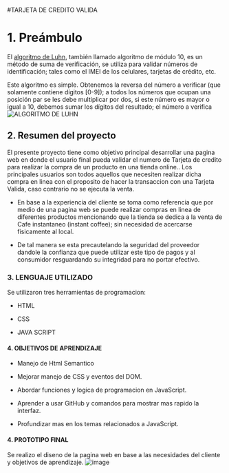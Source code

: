 #TARJETA DE CREDITO VALIDA

# 1. Preámbulo



El [algoritmo de Luhn](https://es.wikipedia.org/wiki/Algoritmo_de_Luhn),
también llamado algoritmo de módulo 10, es un método de suma de verificación,
se utiliza para validar números de identificación; tales como el IMEI de los
celulares, tarjetas de crédito, etc.

Este algoritmo es simple. Obtenemos la reversa del número a verificar (que
solamente contiene dígitos [0-9]); a todos los números que ocupan una posición
par se les debe multiplicar por dos, si este número es mayor o igual a 10,
debemos sumar los dígitos del resultado; el número a verifica
![ALGORITMO DE LUHN](https://user-images.githubusercontent.com/124645862/222280324-dda6ec59-642e-44a1-9f4f-192f305d5a70.png)


## 2. Resumen del proyecto
El presente proyecto tiene como objetivo principal desarrollar una pagina web en donde el usuario final pueda validar el numero de Tarjeta de credito para realizar la compra de un producto en una tienda online.. Los principales usuarios son todos aquellos que necesiten realizar dicha compra en linea con el proposito de hacer la transaccion con una Tarjeta Valida, caso contrario no se ejecuta la venta. 

- En base a la experiencia del cliente se toma como referencia que por medio de una pagina web se puede realizar compras en linea de  diferentes productos mencionando que la tienda se dedica a la venta de Cafe instantaneo (instant coffee); sin necesidad de acercarse fisicamente al local.

- De tal  manera se esta precautelando la seguridad del proveedor dandole la confianza que puede utilizar este tipo de pagos y al consumidor resguardando su integridad para no portar efectivo.


### 3. LENGUAJE UTILIZADO
Se utilizaron tres herramientas de programacion:
* HTML

* CSS

* JAVA SCRIPT

#### 4. OBJETIVOS DE APRENDIZAJE

* Manejo de Html Semantico

* Mejorar manejo de CSS y eventos del DOM.

* Abordar funciones y logica de programacion en JavaScript.

* Aprender a usar GitHub y comandos para mostrar mas rapido la interfaz.

* Profundizar mas en los temas relacionados a JavaScript.

#### 4. PROTOTIPO FINAL

Se realizo el diseno de la pagina web en base a las necesidades del cliente y objetivos de aprendizaje.
![image](https://user-images.githubusercontent.com/124645862/222320990-2179d28f-76e1-4b7e-ab1d-8c5af299951b.png)









